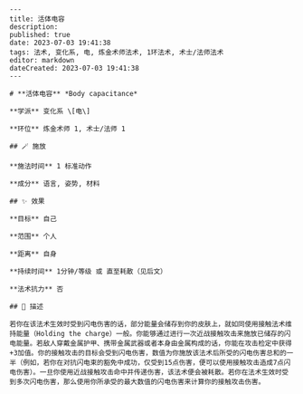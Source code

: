 
    ---
    title: 活体电容
    description: 
    published: true
    date: 2023-07-03 19:41:38
    tags: 法术, 变化系, 电, 炼金术师法术, 1环法术, 术士/法师法术
    editor: markdown
    dateCreated: 2023-07-03 19:41:38
    ---

    # **活体电容** *Body capacitance*

    **学派** 变化系 \[电\] 

    **环位** 炼金术师 1, 术士/法师 1

    ## 🪄 施放

    **施法时间** 1 标准动作

    **成分** 语言, 姿势, 材料

    ## ✨ 效果 

    **目标** 自己 

    **范围** 个人

    **距离** 自身  

    **持续时间** 1分钟/等级 或 直至耗散（见后文） 

    **法术抗力** 否

    ## 📖 描述

    若你在该法术生效时受到闪电伤害的话，部分能量会储存到你的皮肤上，就如同使用接触法术维持能量（Holding the charge）一般。你能够通过进行一次近战接触攻击来施放已储存的闪电能量。若敌人穿戴金属护甲、携带金属武器或者本身由金属构成的话，你能在攻击检定中获得+3加值。你的接触攻击的目标会受到闪电伤害，数值为你施放该法术后所受的闪电伤害总和的一半（例如，若你在对抗闪电束的豁免中成功，仅受到15点伤害，便可以使用接触攻击造成7点闪电伤害）。一旦你使用近战接触攻击命中并传递伤害，该法术便会被耗散。若你在法术生效时受到多次闪电伤害，那么使用你所承受的最大数值的闪电伤害来计算你的接触攻击伤害。
    